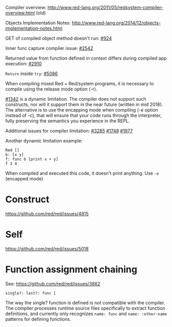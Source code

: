 Compiler overview: http://www.red-lang.org/2011/05/redsystem-compiler-overview.html (old)

Objects Implementation Notes: http://www.red-lang.org/2014/12/objects-implementation-notes.html

GET of compiled object method doesn't run: [#924](https://github.com/red/red/issues/924)

Inner func capture compiler issue: [#2542](https://github.com/red/red/issues/2542)

Returned value from function defined in context differs during compiled app execution: [#2910](https://github.com/red/red/issues/2910)

`Return` inside `try`: [#5086](https://github.com/red/red/issues/5086)

When compiling mixed Red + Red/system programs, it is necessary to compile using the release mode option (-r).

[#1342](https://github.com/red/red/issues/1342) is a dynamic limitation. The compiler does not support such constructs, nor will it support them in the near future (written in mid 2018). The alternative is to use the encapping mode when compiling (-e option instead of -c), that will ensure that your code runs through the interpreter, fully preserving the semantics you experience in the REPL.

Additional issues for compiler limitation: [#3285](https://github.com/red/red/issues/3285) [#1748](https://github.com/red/red/issues/1748) [#1977](https://github.com/red/red/issues/1977)

Another dynamic limitation example:

```
Red []
b: [x y]
f: func b [print x + y]
f 3 4
```

When compiled and executed this code, it doesn't print anything. Use `-e` (encapped mode)

# Construct

https://github.com/red/red/issues/4815

# Self

https://github.com/red/red/issues/5018

# Function assignment chaining

See: https://github.com/red/red/issues/3862

`single?: last?: func [`

The way the single? function is defined is not compatible with the compiler. The compiler processes runtime source files specifically to extract function definitions, and currently only recognizes `name: func` and `name: :other-name` patterns for defining functions.